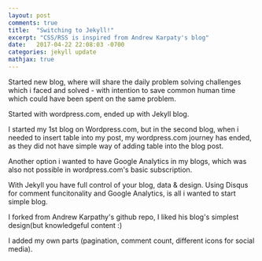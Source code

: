 ```yaml
---
layout: post
comments: true
title:  "Switching to Jekyll!"
excerpt: "CSS/RSS is inspired from Andrew Karpaty's blog"
date:   2017-04-22 22:08:03 -0700
categories: jekyll update
mathjax: true
---
```


Started new blog, where will share the daily problem solving challenges which i faced and solved - with intention to save common human time which could have been spent on the same problem.

Started with wordpress.com, ended up with Jekyll blog.

I started my 1st blog on Wordpress.com, but in the second blog, when i needed to insert table into my post, my wordpress.com journey has ended, as they did not have simple way of adding table into the blog post.

Another option i wanted to have Google Analytics in my blogs, which was also not possible in wordpress.com's basic subscription.

With Jekyll you have full control of your blog, data & design. Using Disqus for comment funcitonality and Google Analytics, is all i wanted to start simple blog.

I forked from Andrew Karpathy's github repo, I liked his blog's simplest design(but knowledgeful content :)

I added my own parts (pagination, comment count, different icons for social media).
